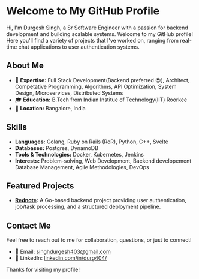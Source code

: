 # Welcome to My GitHub Profile

Hi, I'm Durgesh Singh, a Sr Software Engineer with a passion for backend development and building scalable systems. Welcome to my GitHub profile! Here you'll find a variety of projects that I've worked on, ranging from real-time chat applications to user authentication systems.

## About Me
- 🔧 **Expertise:** Full Stack Development(Backend preferred 😍), Architect, Competative Programming, Algorithms, API Optimization, System Design, Microservices, Distributed Systems
- 🎓 **Education:** B.Tech from Indian Institue of Technology(IIT) Roorkee
- 📍 **Location:** Bangalore, India

## Skills
- **Languages:** Golang, Ruby on Rails (RoR), Python, C++, Svelte
- **Databases:** Postgres, DynamoDB
- **Tools & Technologies:** Docker, Kubernetes, Jenkins
- **Interests:** Problem-solving, Web Development, Backend developement Database Management, Agile Methodologies, DevOps

## Featured Projects
- **[Rednote](https://github.com/singhdurgesh/rednote):** A Go-based backend project providing user authentication, job/task processing, and a structured deployment pipeline.

## Contact Me
Feel free to reach out to me for collaboration, questions, or just to connect!

- 📧 Email: [singhdurgesh403@gmail.com](mailto:singhdurgesh403@gmail.com)
- 💼 LinkedIn: [linkedin.com/in/durg404/](https://www.linkedin.com/in/durg404/)

Thanks for visiting my profile!

<!---
singhdurgesh/singhdurgesh is a ✨ special ✨ repository because its `README.md` (this file) appears on your GitHub profile.
You can click the Preview link to take a look at your changes.
--->

